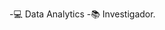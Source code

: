 -💻 Data Analytics
-📚 Investigador.

<!---
EvelynMatoso/EvelynMatoso is a ✨ special ✨ repository because its `README.md` (this file) appears on your GitHub profile.
You can click the Preview link to take a look at your changes.
--->
